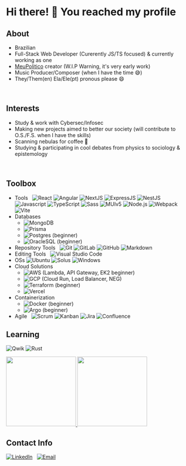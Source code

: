 # Hi there! 👋 You reached my profile

## About

* Brazilian
* Full-Stack Web Developer (Curerently JS/TS focused) & currently working as one
* [MeuPolitico](https://github.com/meu-politico-next-mui) creator (W.I.P Warning, it's very early work)
* Music Producer/Composer (when I have the time :sweat_smile:)
* They/Them(en) Ela/Ele(pt) pronous please 😄

<br>

## Interests

* Study & work with Cybersec/Infosec
* Making new projects aimed to better our society (will contribute to O.S./F.S. when I have the skills)
* Scanning nebulas for coffee :vulcan_salute:
* Studying & participating in cool debates from physics to sociology & epistemology

<br>

## Toolbox

- Tools &nbsp;
  ![React](https://img.shields.io/badge/-React-333333?style=flat&logo=React)
  ![Angular](https://img.shields.io/badge/-Angular-333333?style=flat&logo=Angular)
  ![NextJS](https://img.shields.io/badge/-NextJS-333333?style=flat&logo=nextjs)
  ![ExpressJS](https://img.shields.io/badge/-Express-333333?style=flat&logo=Express)
  ![NestJS](https://img.shields.io/badge/-NestJS-333333?style=flat&logo=NestJS)
  ![Javascript](https://img.shields.io/badge/-Javascript-333333?style=plastic&logo=javascript)
  ![TypeScript](https://img.shields.io/badge/-TypeScript-333333?style=plastic&logo=typescript)
  ![Sass](https://img.shields.io/badge/-Sass-333333?style=flat&logo=Sass)
  ![MUIv5](https://img.shields.io/badge/-MUIv5-333333?style=flat&logo=MUI)
  ![Node.js](https://img.shields.io/badge/-Node.js-333333?style=flat&logo=node.js&logoColor=563D7C)
  ![Webpack](https://img.shields.io/badge/-Webpack-333333?style=flat&logo=Webpack)
  ![Vite](https://img.shields.io/badge/-Vite-333333?style=flat&logo=Vite)
- Databases &nbsp;
  - ![MongoDB](https://img.shields.io/badge/-MongoDB-333333?style=flat&logo=mongodb)
  - ![Prisma](https://img.shields.io/badge/-Prisma-333333?style=flat&logo=prisma)
  - ![Postgres](https://img.shields.io/badge/-postgresql-333333?style=flat&logo=postgresql) (beginner)
  - ![OracleSQL](https://img.shields.io/badge/-OracleSQL-333333?style=flat&logo=oracle) (beginner)
- Repository Tools &nbsp;
  ![Git](https://img.shields.io/badge/-Git-333333?style=flat&logo=git)
  ![GitLab](https://img.shields.io/badge/-gitlab-333333?style=flat&logo=gitlab)
  ![GitHub](https://img.shields.io/badge/-GitHub-333333?style=flat&logo=github)
  ![Markdown](https://img.shields.io/badge/-Markdown-333333?style=flat&logo=markdown)
- Editing Tools &nbsp;
  ![Visual Studio Code](https://img.shields.io/badge/-Visual%20Studio%20Code-333333?style=flat&logo=visual-studio-code&logoColor=007ACC)
- OSs
  ![Ubuntu](https://img.shields.io/badge/-Ubuntu-333333?style=flat&logo=Ubuntu)
  ![Solus](https://img.shields.io/badge/-Solus-333333?style=flat&logo=Solus)
  ![Windows](https://img.shields.io/badge/-Windows-333333?style=flat&logo=Windows)
- Cloud Solutions &nbsp;
  - ![AWS](https://img.shields.io/badge/-AWS-333333?style=flat&logo=Amazon) (Lambda, API Gateway, EK2 beginner)
  - ![GCP](https://img.shields.io/badge/-GCP-333333?style=flat&logo=Google) (Cloud Run, Load Balancer, NEG)
  - ![Terraform](https://img.shields.io/badge/-Terraform-333333?style=flat&logo=terraform) (beginner)
  - ![Vercel](https://img.shields.io/badge/-Vercel-333333?style=flat&logo=Vercel)
- Containerization &nbsp;
  - ![Docker](https://img.shields.io/badge/-Docker-333333?style=flat&logo=Docker) (beginner)
  - ![Argo](https://img.shields.io/badge/-Argo-333333?style=flat&logo=Argo) (beginner)
- Agile &nbsp;
  ![Scrum](https://img.shields.io/badge/-Scrum-333333?style=flat&logo=Scrum)
  ![Kanban](https://img.shields.io/badge/-Kanban-333333?style=flat&logo=Kanban)
  ![Jira](https://img.shields.io/badge/-Jira-333333?style=flat&logo=Jira)
  ![Confluence](https://img.shields.io/badge/-Confluence-333333?style=flat&logo=Confluence)
  
## Learning

![Qwik](https://img.shields.io/badge/-Qwik-333333?style=flat&logo=qwik)
![Rust](https://img.shields.io/badge/-Rust-333333?style=flat&logo=rust)
  
<p>
  <a href="https://github.com/unimatrix2">
    <img height="190em" src="https://github-readme-stats-eight-theta.vercel.app/api?username=unimatrix2&theme=dracula&show_icons=true&include_all_commits=true&count_private=true">
    <img height="190em" src="https://github-readme-stats-eight-theta.vercel.app/api/top-langs/?username=unimatrix2&theme=dracula&hide=PHP&show_icons=true&include_all_commits=true&count_private=true">
  </a>
</p>

## Contact Info

 [![LinkedIn](https://img.shields.io/badge/-Linkedin-333333?style=for-the-badge&logo=linkedin)](https://www.linkedin.com/in/dannynis/)&nbsp;&nbsp;
 [![Email](https://img.shields.io/badge/-Email-333333?style=for-the-badge&logo=gmail)](mailto:dnny.nis@gmail.com?subject=[GitHub]%20Profile%20Contact)&nbsp;&nbsp;
